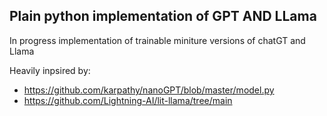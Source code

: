 ## Plain python implementation of GPT AND LLama

In progress implementation of trainable miniture versions of chatGT and Llama

Heavily inpsired by:
- https://github.com/karpathy/nanoGPT/blob/master/model.py
- https://github.com/Lightning-AI/lit-llama/tree/main